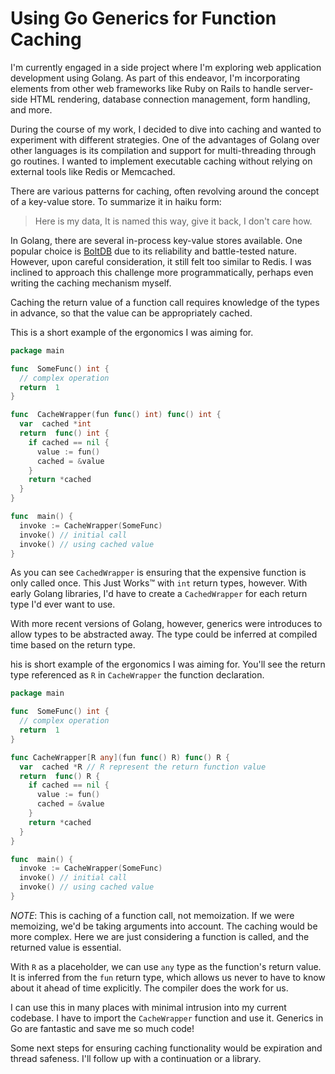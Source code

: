 # Using Go Generics for Function Caching

I'm currently engaged in a side project where I'm exploring web application
development using Golang. As part of this endeavor, I'm incorporating elements
from other web frameworks like Ruby on Rails to handle server-side HTML
rendering, database connection management, form handling, and more.

During the course of my work, I decided to dive into caching and wanted to
experiment with different strategies. One of the advantages of Golang over other
languages is its compilation and support for multi-threading through go
routines. I wanted to implement executable caching without relying on external
tools like Redis or Memcached.

There are various patterns for caching, often revolving around the concept of a
key-value store. To summarize it in haiku form:

> Here is my data, It is named this way, give it back, I don't care how.

In Golang, there are several in-process key-value stores available. One popular
choice is [BoltDB](https://github.com/boltdb/bolt) due to its reliability and
battle-tested nature. However, upon careful consideration, it still felt too
similar to Redis. I was inclined to approach this challenge more
programmatically, perhaps even writing the caching mechanism myself.

Caching the return value of a function call requires knowledge of the types in
advance, so that the value can be appropriately cached.

This is a short example of the ergonomics I was aiming for.

```go
package main

func  SomeFunc() int {
  // complex operation
  return  1
}

func  CacheWrapper(fun func() int) func() int {
  var  cached *int
  return  func() int {
    if cached == nil {
      value := fun()
      cached = &value
    }
    return *cached
  }
}

func  main() {
  invoke := CacheWrapper(SomeFunc)
  invoke() // initial call
  invoke() // using cached value
}
```

As you can see `CachedWrapper` is ensuring that the expensive function is only
called once. This Just Works™ with `int` return types, however. With early
Golang libraries, I'd have to create a `CachedWrapper` for each return type I'd
ever want to use.

With more recent versions of Golang, however, generics were introduces to allow
types to be abstracted away. The type could be inferred at compiled time based
on the return type.

his is short example of the ergonomics I was aiming for. You'll see the return
type referenced as `R` in `CacheWrapper` the function declaration.

```go
package main

func  SomeFunc() int {
  // complex operation
  return  1
}

func CacheWrapper[R any](fun func() R) func() R {
  var  cached *R // R represent the return function value
  return  func() R {
    if cached == nil {
      value := fun()
      cached = &value
    }
    return *cached
  }
}

func  main() {
  invoke := CacheWrapper(SomeFunc)
  invoke() // initial call
  invoke() // using cached value
}
```

_NOTE_: This is caching of a function call, not memoization. If we were
memoizing, we'd be taking arguments into account. The caching would be more
complex. Here we are just considering a function is called, and the returned
value is essential.

With `R` as a placeholder, we can use `any` type as the function's return value.
It is inferred from the `fun` return type, which allows us never to have to know
about it ahead of time explicitly. The compiler does the work for us.

I can use this in many places with minimal intrusion into my current codebase. I
have to import the `CacheWrapper` function and use it. Generics in Go are
fantastic and save me so much code!

Some next steps for ensuring caching functionality would be expiration and
thread safeness. I'll follow up with a continuation or a library.
